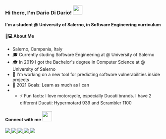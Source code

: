 ### Hi there, I'm Dario Di Dario! <img src="https://raw.githubusercontent.com/MartinHeinz/MartinHeinz/master/wave.gif" width="30px">

#### I'm a student @ University of Salerno, in Software Engineering curriculum

#### 👨💻 About Me
- Salerno, Campania, Italy
- 🎓 Currently studing Software Engineering at @ University of Salerno
- 🎓 In 2019 I got the Bachelor's degree in Computer Science at @ University of Salerno
- 🔭 I'm working on a new tool for predicting software vulnerabilities inside projects
- 🥅 2021 Goals: Learn as much as I can
- - ⚡ Fun facts: I love motorcycle, especially Ducati brands. I have 2 different Ducati: Hypermotard 939 and Scrambler 1100

#### Connect with me <img src="https://media.giphy.com/media/LnQjpWaON8nhr21vNW/giphy.gif" height="32">
<a href = "https://www.facebook.com/dario.didario.3/"><img src="https://img.icons8.com/ios-glyphs/30/000000/facebook.png"/>
<a href = "https://www.instagram.com/dario_07_seven/"><img src="https://img.icons8.com/ios-glyphs/30/000000/instagram-new.png"/>
<a href = "https://it.linkedin.com/in/dario-di-dario-1a0887172"><img src="https://img.icons8.com/ios-glyphs/30/000000/linkedin.png"/>
<a href = "mailto:dariodidario97@gmail.com"><img src="https://img.icons8.com/ios-glyphs/30/000000/gmail.png"/>
  <a href = "University-mail:d.didario@studenti.unisa.it"><img src="https://img.icons8.com/ios-glyphs/30/000000/gmail.png"/>
<!--
**Dariucc07/dariucc07** is a ✨ _special_ ✨ repository because its `README.md` (this file) appears on your GitHub profile.

Here are some ideas to get you started:

- 🔭 I’m currently working on ...
- 🌱 I’m currently learning ...
- 👯 I’m looking to collaborate on ...
- 🤔 I’m looking for help with ...
- 💬 Ask me about ...
- 📫 How to reach me: ...
- 😄 Pronouns: ...
- ⚡ Fun fact: ...
-->
